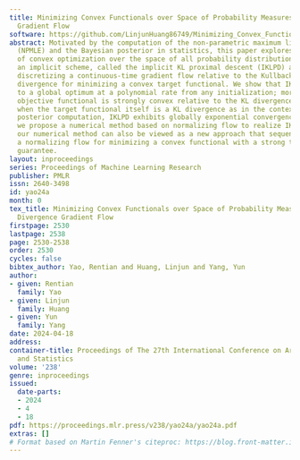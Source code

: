 ```yaml
---
title: Minimizing Convex Functionals over Space of Probability Measures via KL Divergence
  Gradient Flow
software: https://github.com/LinjunHuang86749/Minimizing_Convex_Functionals_over_Space_of_Probability_Measures_via_KL_Divergence_Gradient_Flow
abstract: Motivated by the computation of the non-parametric maximum likelihood estimator
  (NPMLE) and the Bayesian posterior in statistics, this paper explores the problem
  of convex optimization over the space of all probability distributions. We introduce
  an implicit scheme, called the implicit KL proximal descent (IKLPD) algorithm, for
  discretizing a continuous-time gradient flow relative to the Kullback–Leibler (KL)
  divergence for minimizing a convex target functional. We show that IKLPD converges
  to a global optimum at a polynomial rate from any initialization; moreover, if the
  objective functional is strongly convex relative to the KL divergence, for example,
  when the target functional itself is a KL divergence as in the context of Bayesian
  posterior computation, IKLPD exhibits globally exponential convergence. Computationally,
  we propose a numerical method based on normalizing flow to realize IKLPD. Conversely,
  our numerical method can also be viewed as a new approach that sequentially trains
  a normalizing flow for minimizing a convex functional with a strong theoretical
  guarantee.
layout: inproceedings
series: Proceedings of Machine Learning Research
publisher: PMLR
issn: 2640-3498
id: yao24a
month: 0
tex_title: Minimizing Convex Functionals over Space of Probability Measures via {KL}
  Divergence Gradient Flow
firstpage: 2530
lastpage: 2538
page: 2530-2538
order: 2530
cycles: false
bibtex_author: Yao, Rentian and Huang, Linjun and Yang, Yun
author:
- given: Rentian
  family: Yao
- given: Linjun
  family: Huang
- given: Yun
  family: Yang
date: 2024-04-18
address:
container-title: Proceedings of The 27th International Conference on Artificial Intelligence
  and Statistics
volume: '238'
genre: inproceedings
issued:
  date-parts:
  - 2024
  - 4
  - 18
pdf: https://proceedings.mlr.press/v238/yao24a/yao24a.pdf
extras: []
# Format based on Martin Fenner's citeproc: https://blog.front-matter.io/posts/citeproc-yaml-for-bibliographies/
---
```

